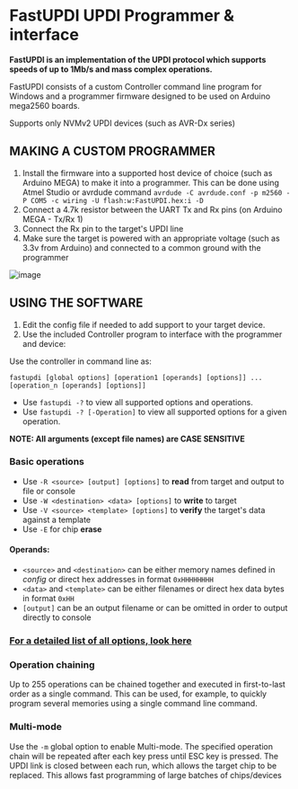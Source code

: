 # FastUPDI UPDI Programmer & interface

**FastUPDI is an implementation of the UPDI protocol which supports speeds of up to 1Mb/s and mass complex operations.**

FastUPDI consists of a custom Controller command line program for Windows and a programmer firmware designed to be used on Arduino mega2560 boards.

Supports only NVMv2 UPDI devices (such as AVR-Dx series)


## MAKING A CUSTOM PROGRAMMER
1) Install the firmware into a supported host device of choice (such as Arduino MEGA) to make it into a programmer. This can be done using Atmel Studio or avrdude command `avrdude -C avrdude.conf -p m2560 -P COM5 -c wiring -U flash:w:FastUPDI.hex:i -D`
2) Connect a 4.7k resistor between the UART Tx and Rx pins (on Arduino MEGA - Tx/Rx 1)
3) Connect the Rx pin to the target's UPDI line
4) Make sure the target is powered with an appropriate voltage (such as 3.3v from Arduino) and connected to a common ground with the programmer

![image](https://user-images.githubusercontent.com/4728385/188677898-4e1c37c0-388d-48d6-8561-e2ad93bc2d23.png)


## USING THE SOFTWARE
1) Edit the config file if needed to add support to your target device.
2) Use the included Controller program to interface with the programmer and device:

Use the controller in command line as:
	
  `fastupdi [global options] [operation1 [operands] [options]] ... [operation_n [operands] [options]]`

- Use `fastupdi -?` to view all supported options and operations.
- Use `fastupdi -? [-Operation]` to view all supported options for a given operation.

**NOTE: All arguments (except file names) are CASE SENSITIVE**

### Basic operations
- Use `-R <source> [output] [options]` to **read** from target and output to file or console
- Use `-W <destination> <data> [options]` to **write** to target 
- Use `-V <source> <template> [options]` to **verify** the target's data against a template
- Use `-E` for chip **erase**
#### Operands:
- `<source>` and `<destination>` can be either memory names defined in *config* or direct hex addresses in format `0xHHHHHHHH`
- `<data>` and `<template>` can be either filenames or direct hex data bytes in format `0xHH`
- `[output]` can be an output filename or can be omitted in order to output directly to console

### [For a detailed list of all options, look here](https://github.com/TachyonElectronics/FastUPDI/wiki/Usage)

### Operation chaining
Up to 255 operations can be chained together and executed in first-to-last order as a single command. This can be used, for example, to quickly program several memories using a single command line command.

### Multi-mode
Use the `-m` global option to enable Multi-mode. The specified operation chain will be repeated after each key press until ESC key is pressed. The UPDI link is closed between each run, which allows the target chip to be replaced. This allows fast programming of large batches of chips/devices

